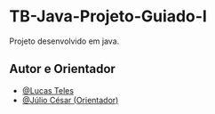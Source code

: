 # TB-Java-Projeto-Guiado-I

Projeto desenvolvido em java.

## Autor e Orientador

- [@Lucas Teles](https://www.github.com/Lucas-Teles)
- [@Júlio César (Orientador)](https://www.github.com/julio-cesar96)
